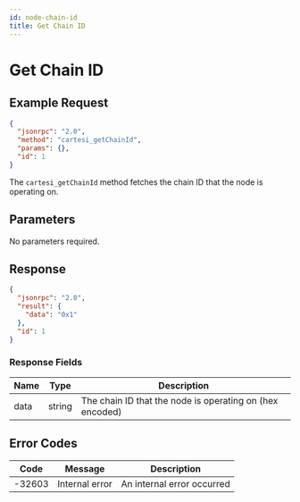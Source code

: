 ```yaml
---
id: node-chain-id
title: Get Chain ID
---
```


# Get Chain ID

## Example Request

```json
{
  "jsonrpc": "2.0",
  "method": "cartesi_getChainId",
  "params": {},
  "id": 1
}
```

The `cartesi_getChainId` method fetches the chain ID that the node is operating on.

## Parameters

No parameters required.

## Response

```json
{
  "jsonrpc": "2.0",
  "result": {
    "data": "0x1"
  },
  "id": 1
}
```

### Response Fields

| Name | Type   | Description                                      |
|------|--------|--------------------------------------------------|
| data | string | The chain ID that the node is operating on (hex encoded) |

## Error Codes

| Code    | Message                | Description                                      |
|---------|------------------------|--------------------------------------------------|
| -32603  | Internal error         | An internal error occurred                       | 
